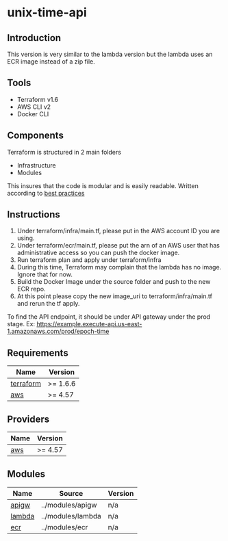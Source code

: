 # unix-time-api

## Introduction
This version is very similar to the lambda version but the lambda uses an ECR image instead of a zip file.

## Tools
* Terraform v1.6
* AWS CLI v2
* Docker CLI

## Components
Terraform is structured in 2 main folders
* Infrastructure
* Modules

This insures that the code is modular and is easily readable. Written according to [best practices](https://developer.hashicorp.com/terraform/language/modules/develop/structure)

## Instructions
1. Under terraform/infra/main.tf, please put in the AWS account ID you are using.
2. Under terraform/ecr/main.tf, please put the arn of an AWS user that has administrative access so you can push the docker image.
3. Run terraform plan and apply under terraform/infra
4. During this time, Terraform may complain that the lambda has no image. Ignore that for now.
5. Build the Docker Image under the source folder and push to the new ECR repo.
6. At this point please copy the new image_uri to terraform/infra/main.tf and rerun the tf apply.

To find the API endpoint, it should be under API gateway under the prod stage.
Ex: https://example.execute-api.us-east-1.amazonaws.com/prod/epoch-time


## Requirements
| Name | Version |
|------|---------|
| <a name="requirement_terraform"></a> [terraform](#requirement\_terraform) | >= 1.6.6 |
| <a name="requirement_aws"></a> [aws](#requirement\_aws) | >= 4.57 |

## Providers

| Name | Version |
|------|---------|
| <a name="provider_aws"></a> [aws](#provider\_aws) | >= 4.57 |

## Modules

| Name | Source | Version |
|------|--------|---------|
| <a name="module_apigw"></a> [apigw](#module\_apigw) | ../modules/apigw | n/a |
| <a name="module_lambda"></a> [lambda](#module\_lambda) | ../modules/lambda | n/a |
| <a name="module_ecr"></a> [ecr](#module\_ecr) | ../modules/ecr | n/a |